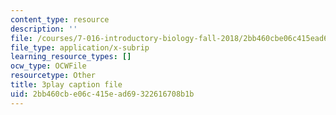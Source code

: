 ```yaml
---
content_type: resource
description: ''
file: /courses/7-016-introductory-biology-fall-2018/2bb460cbe06c415ead69322616708b1b_L4tEwAsVW0I.srt
file_type: application/x-subrip
learning_resource_types: []
ocw_type: OCWFile
resourcetype: Other
title: 3play caption file
uid: 2bb460cb-e06c-415e-ad69-322616708b1b
---
```


